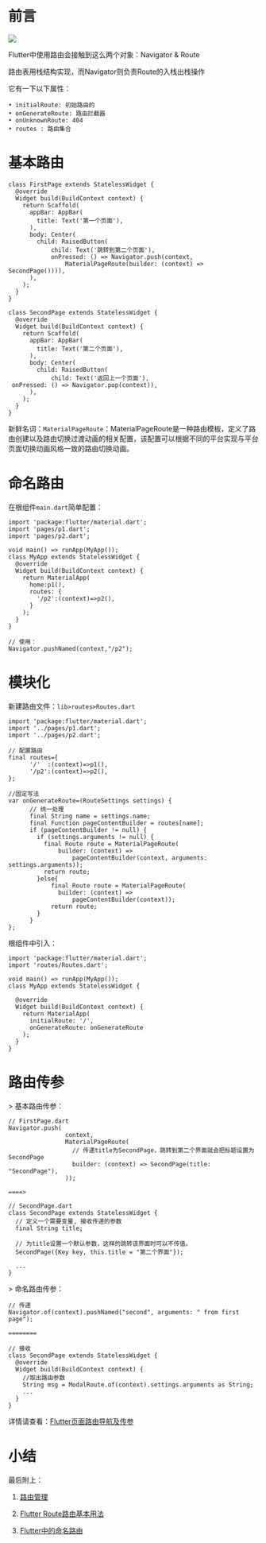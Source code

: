 # 前言

![](https://tse2-mm.cn.bing.net/th/id/OIP-C.Y6zrxXIEE_FgQS1RCLuJmAHaEP?w=706&h=280&c=7&o=5&pid=1.7)

Flutter中使用路由会接触到这么两个对象：Navigator & Route

路由表用栈结构实现，而Navigator则负责Route的入栈出栈操作

它有一下以下属性：

```
• initialRoute: 初始路由的
• onGenerateRoute: 路由拦截器
• onUnknownRoute: 404
• routes : 路由集合
```

# 基本路由

```
class FirstPage extends StatelessWidget {
  @override
  Widget build(BuildContext context) {
    return Scaffold(
      appBar: AppBar(
        title: Text('第一个页面'),
      ),
      body: Center(
        child: RaisedButton(
            child: Text('跳转到第二个页面'),
            onPressed: () => Navigator.push(context,
                MaterialPageRoute(builder: (context) => SecondPage()))),
      ),
    );
  }
}

class SecondPage extends StatelessWidget {
  @override
  Widget build(BuildContext context) {
    return Scaffold(
      appBar: AppBar(
        title: Text('第二个页面'),
      ),
      body: Center(
        child: RaisedButton(
            child: Text('返回上一个页面'),
 onPressed: () => Navigator.pop(context)),
      ),
    );
  }
}
```

新鲜名词：`MaterialPageRoute`：MaterialPageRoute是一种路由模板，定义了路由创建以及路由切换过渡动画的相关配置，该配置可以根据不同的平台实现与平台页面切换动画风格一致的路由切换动画。


# 命名路由

在根组件`main.dart`简单配置：
```
import 'package:flutter/material.dart';
import 'pages/p1.dart';
import 'pages/p2.dart';

void main() => runApp(MyApp());
class MyApp extends StatelessWidget {  
  @override
  Widget build(BuildContext context) {
    return MaterialApp(
      home:p1(),
      routes: {
        '/p2':(context)=>p2(),
      }
    );
  }
}

// 使用：
Navigator.pushNamed(context,"/p2");
```


# 模块化
新建路由文件：`lib>routes>Routes.dart`

```
import 'package:flutter/material.dart';
import '../pages/p1.dart';
import '../pages/p2.dart';

// 配置路由
final routes={
      '/'  :(context)=>p1(),
      '/p2':(context)=>p2(),
};

//固定写法
var onGenerateRoute=(RouteSettings settings) {
      // 统一处理
      final String name = settings.name; 
      final Function pageContentBuilder = routes[name];
      if (pageContentBuilder != null) {
        if (settings.arguments != null) {
          final Route route = MaterialPageRoute(
              builder: (context) =>
                  pageContentBuilder(context, arguments: settings.arguments));
          return route;
        }else{
            final Route route = MaterialPageRoute(
              builder: (context) =>
                  pageContentBuilder(context));
            return route;
        }
      }
};
```

根组件中引入：
```
import 'package:flutter/material.dart';
import 'routes/Routes.dart';

void main() => runApp(MyApp());
class MyApp extends StatelessWidget {  
  
  @override
  Widget build(BuildContext context) {
    return MaterialApp(
      initialRoute: '/',
      onGenerateRoute: onGenerateRoute
    );
  }
}
```


# 路由传参

\> 基本路由传参：
```
// FirstPage.dart
Navigator.push(
                context,
                MaterialPageRoute(
                  // 传递title为SecondPage，跳转到第二个界面就会把标题设置为SecondPage
                  builder: (context) => SecondPage(title: "SecondPage"),
                ));

====>

// SecondPage.dart
class SecondPage extends StatelessWidget {
  // 定义一个需要变量, 接收传递的参数
  final String title;

  // 为title设置一个默认参数，这样的跳转该界面时可以不传值。
  SecondPage({Key key, this.title = "第二个界面"});

  ...
}
```


\> 命名路由传参：
```
// 传递
Navigator.of(context).pushNamed("second", arguments: " from first page");

========

// 接收
class SecondPage extends StatelessWidget {
  @override
  Widget build(BuildContext context) {
    //取出路由参数
    String msg = ModalRoute.of(context).settings.arguments as String; 
    ...
  }
}
```

详情请查看：[Flutter页面路由导航及传参](https://zhuanlan.zhihu.com/p/103647244)


# 小结

最后附上：

1. [路由管理](https://book.flutterchina.club/chapter2/flutter_router.html)

1. [Flutter Route路由基本用法](https://blog.csdn.net/senkai123/article/details/102948524)

1. [Flutter中的命名路由](https://www.cnblogs.com/yuyujuan/p/11006780.html)